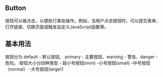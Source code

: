 ## Button
按钮可以被点击，以便执行某些操作。例如，当用户点击按钮时，可以提交表单、打开链接、切换页面或触发自定义JavaScript函数等。

## 基本用法
按钮分为 default - 默认按钮、 primary - 主要按钮、warning - 警告、danger - 危险。
按钮大小分四种类型 - 超小号按钮(mini) -小号按钮(small) -中号按钮（normal） -大号按钮(large)1

<demo src="./basic.vue"
title="按钮类型"
desc="这是按钮类型、按钮大小演示"
importMap="{'vue-typical': 'http://localhost:3080/components/button/'}">
</demo>

<API src="./button.vue" lang="zh"></API>